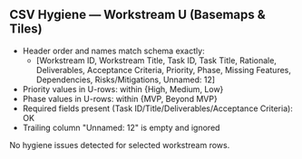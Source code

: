 ## CSV Hygiene — Workstream U (Basemaps & Tiles)

- Header order and names match schema exactly:
  - [Workstream ID, Workstream Title, Task ID, Task Title, Rationale, Deliverables, Acceptance Criteria, Priority, Phase, Missing Features, Dependencies, Risks/Mitigations, Unnamed: 12]
- Priority values in U-rows: within {High, Medium, Low}
- Phase values in U-rows: within {MVP, Beyond MVP}
- Required fields present (Task ID/Title/Deliverables/Acceptance Criteria): OK
- Trailing column "Unnamed: 12" is empty and ignored

No hygiene issues detected for selected workstream rows.

